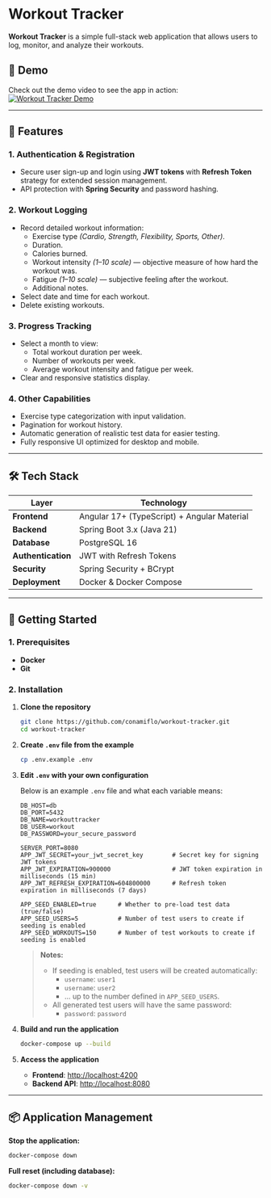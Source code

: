 # Workout Tracker

**Workout Tracker** is a simple full-stack web application that allows users to log, monitor, and analyze their workouts.  

## 🎥 Demo
Check out the demo video to see the app in action:  
[![Workout Tracker Demo](https://img.youtube.com/vi/CMBcKEx_xfM/0.jpg)](https://youtu.be/CMBcKEx_xfM)

---

## 🎯 Features

### 1. **Authentication & Registration**
- Secure user sign-up and login using **JWT tokens** with **Refresh Token** strategy for extended session management.
- API protection with **Spring Security** and password hashing.

### 2. **Workout Logging**
- Record detailed workout information:
  - Exercise type *(Cardio, Strength, Flexibility, Sports, Other)*.
  - Duration.
  - Calories burned.
  - Workout intensity *(1–10 scale)* — objective measure of how hard the workout was.
  - Fatigue *(1–10 scale)* — subjective feeling after the workout.
  - Additional notes.
- Select date and time for each workout.
- Delete existing workouts.

### 3. **Progress Tracking**
- Select a month to view:
  - Total workout duration per week.
  - Number of workouts per week.
  - Average workout intensity and fatigue per week.
- Clear and responsive statistics display.

### 4. **Other Capabilities**
- Exercise type categorization with input validation.
- Pagination for workout history.
- Automatic generation of realistic test data for easier testing.
- Fully responsive UI optimized for desktop and mobile.

---

## 🛠 Tech Stack

| Layer | Technology |
|-------|------------|
| **Frontend** | Angular 17+ (TypeScript) + Angular Material |
| **Backend** | Spring Boot 3.x (Java 21) |
| **Database** | PostgreSQL 16 |
| **Authentication** | JWT with Refresh Tokens |
| **Security** | Spring Security + BCrypt |
| **Deployment** | Docker & Docker Compose |

---

## 🚀 Getting Started

### 1. Prerequisites
- **Docker**
- **Git**

### 2. Installation

1. **Clone the repository**
   ```bash
   git clone https://github.com/conamiflo/workout-tracker.git
   cd workout-tracker
   ```

2. **Create `.env` file from the example**
   ```bash
   cp .env.example .env
   ```

3. **Edit `.env` with your own configuration**

   Below is an example `.env` file and what each variable means:

   ```env
   DB_HOST=db                
   DB_PORT=5432              
   DB_NAME=workouttracker    
   DB_USER=workout           
   DB_PASSWORD=your_secure_password  

   SERVER_PORT=8080          
   APP_JWT_SECRET=your_jwt_secret_key        # Secret key for signing JWT tokens
   APP_JWT_EXPIRATION=900000                 # JWT token expiration in milliseconds (15 min)
   APP_JWT_REFRESH_EXPIRATION=604800000      # Refresh token expiration in milliseconds (7 days)

   APP_SEED_ENABLED=true      # Whether to pre-load test data (true/false)
   APP_SEED_USERS=5           # Number of test users to create if seeding is enabled
   APP_SEED_WORKOUTS=150      # Number of test workouts to create if seeding is enabled
   ```

   > **Notes:**  
    > - If seeding is enabled, test users will be created automatically:  
    >   - `username`: `user1`  
    >   - `username`: `user2`  
    >   - ... up to the number defined in `APP_SEED_USERS`.  
    > - All generated test users will have the same password:  
    >   - `password`: `password`  

4. **Build and run the application**
   ```bash
   docker-compose up --build
   ```

5. **Access the application**
   - **Frontend**: [http://localhost:4200](http://localhost:4200)  
   - **Backend API**: [http://localhost:8080](http://localhost:8080)

---

## 📦 Application Management

**Stop the application:**
```bash
docker-compose down
```

**Full reset (including database):**
```bash
docker-compose down -v
```
